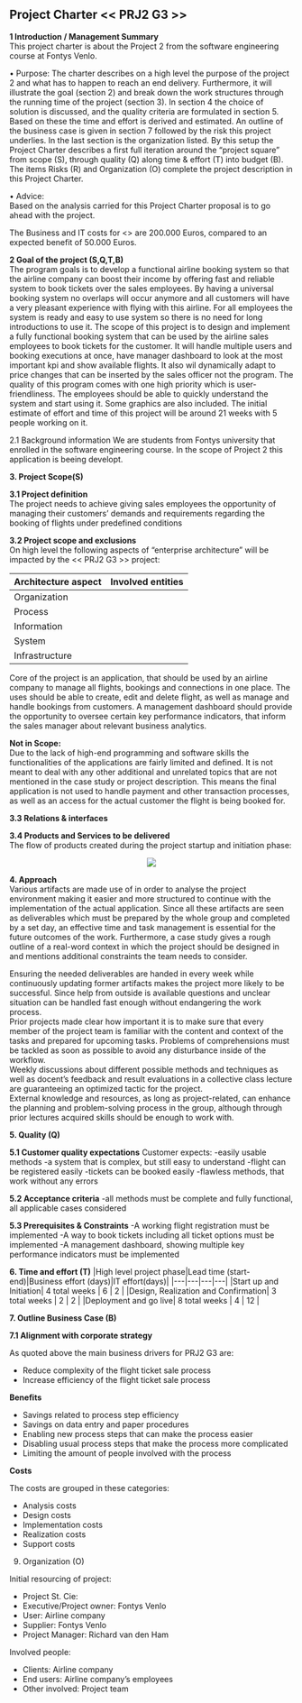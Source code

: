## Project Charter << PRJ2 G3 >>

**1	Introduction / Management Summary**<br>
This project charter is about the Project 2 from the software engineering course at Fontys Venlo.

•	Purpose: 
The charter describes on a high level the purpose of the project 2 and what has to happen to reach an end delivery. Furthermore, it will illustrate the goal (section 2) and break down the work structures through the running time of the project (section 3). In section 4 the choice of solution is discussed, and the quality criteria are formulated in section 5. Based on these the time and effort is derived and estimated. An outline of the business case is given in section 7 followed by the risk this project underlies. In the last section is the organization listed.
By this setup the Project Charter describes a first full iteration around the “project square” from scope (S), through quality (Q) along time & effort (T) into budget (B). The items Risks (R) and Organization (O) complete the project description in this Project Charter.

•	Advice:  
Based on the analysis carried for this Project Charter proposal is to go ahead with the project.

The Business and IT costs for <<PRJ G3>> are 200.000 Euros, compared to an expected benefit of 50.000 Euros.


**2	Goal of the project (S,Q,T,B)**<br>
The program goals is to develop a functional airline booking system so that the airline company can boost their income by offering fast and reliable system to book tickets over the sales employees. By having a universal booking system no overlaps will occur anymore and all customers will have a very pleasant experience with flying with this airline. For all  employees the system is ready and easy to use system so there is no need for long introductions to use it.
The scope of this project is to design and implement a fully functional booking system that can be used by the airline sales employees to book tickets for the customer. It will handle multiple users and booking executions at once, have   manager dashboard to look at the most important kpi and show available flights. It also wil dynamically adapt to price changes that can be inserted by the sales officer not the program.
The quality of this program comes with one high priority which is user-friendliness. The employees should be able to quickly understand the system and start using it. Some graphics are also included.
The initial estimate of effort and time of this project will be around 21 weeks with 5 people working on it.

2.1	Background information
We are students from Fontys university that enrolled in the software engineering course. In the scope of Project 2 this application is beeing developt.

**3. Project Scope(S)<br>**

**3.1 Project definition<br>**
The project needs to achieve giving sales employees the opportunity of managing their customers’ demands and requirements regarding the booking of flights under predefined conditions <br>

**3.2 Project scope and exclusions<br>**
On high level the following aspects of “enterprise architecture” will be impacted by the << PRJ2 G3 >> project: <br>

|Architecture aspect|Involved entities|
|---|---|
|Organization||
|Process||
|Information||
|System||
|Infrastructure||

Core of the project is an application, that should be used by an airline company to manage all flights, bookings and connections in one place. The uses should be able to create, edit and delete flight, as well as manage and handle bookings from customers. A management dashboard should provide the opportunity to oversee certain key performance indicators, that inform the sales manager about relevant business analytics.<br>

**Not in Scope:**<br>
Due to the lack of high-end programming and software skills the functionalities of the applications are fairly limited and defined. It is not meant to deal with any other additional and unrelated topics that are not mentioned in the case study or project description. This means the final application is not used to handle payment and other transaction processes, as well as an access for the actual customer the flight is being booked for. <br>

**3.3 Relations & interfaces**<br>

**3.4	Products and Services to be delivered** <br>
The flow of products created during the project startup and initiation phase:<br>
<p align="center">
<img src= "https://github.com/FontysVenlo/prj2-2021-prj2-2021-03/blob/c746b7b120e81614d6c041b0389cf799c3b072a3/project-management/WorkBreakdownStructure.svg" />
 </p>

**4. Approach** <br>
Various artifacts are made use of in order to analyse the project environment making it easier and more structured to continue with the implementation of the actual application. Since all these artifacts are seen as deliverables which must be prepared by the whole group and completed by a set day, an effective time and task management is essential for the future outcomes of the work. Furthermore, a case study gives a rough outline of a real-word context in which the project should be designed in and mentions additional constraints the team needs to consider. <br>

Ensuring the needed deliverables are handed in every week while continuously updating former artifacts makes the project more likely to be successful. Since help from outside is available questions and unclear situation can be handled fast enough without endangering the work process.<br>
Prior projects made clear how important it is to make sure that every member of the project team is familiar with the content and context of the tasks and prepared for upcoming tasks. Problems of comprehensions must be tackled as soon as possible to avoid any disturbance inside of the workflow.<br>
Weekly discussions about different possible methods and techniques as well as docent’s feedback and result evaluations in a collective class lecture are guaranteeing an optimized tactic for the project.<br>
External knowledge and resources, as long as project-related, can enhance the planning and problem-solving process in the group, although through prior lectures acquired skills should be enough to work with.<br>


**5. Quality (Q)**

**5.1 Customer quality expectations**
Customer expects:
-easily usable methods
-a system that is complex, but still easy to understand
-flight can be registered easily
-tickets can be booked easily
-flawless methods, that work without any errors

**5.2 Acceptance criteria**
-all methods must be complete and fully functional, all applicable cases considered

**5.3 Prerequisites & Constraints**
-A working flight registration must be implemented
-A way to book tickets including all ticket options must be implemented
-A management dashboard, showing multiple key performance indicators must be implemented

**6. Time and effort (T)**
|High level project phase|Lead time (start-end)|Business effort (days)|IT effort(days)|
|---|---|---|---|
|Start up and Initiation| 4 total weeks | 6 | 2 |
|Design, Realization and Confirmation| 3 total weeks | 2 | 2 |
|Deployment and go live| 8 total weeks | 4 | 12 |

**7.	Outline Business Case (B)**

**7.1	Alignment with corporate strategy**

As quoted above the main business drivers for PRJ2 G3 are:
-	Reduce complexity of the flight ticket sale process
-	Increase efficiency of the flight ticket sale process

**Benefits**
- Savings related to process step efficiency
- Savings on data entry and paper procedures
-	Enabling new process steps that can make the process easier
-	Disabling usual process steps that make the process more complicated
-	Limiting the amount of people involved with the process
 
**Costs**

The costs are grouped in these categories: 
- Analysis costs
- Design costs
- Implementation costs
- Realization costs
- Support costs

9.	Organization (O)

Initial resourcing of project:
-	Project St. Cie:
-	Executive/Project owner:	Fontys Venlo
-	User:	Airline company
-	Supplier: Fontys Venlo
-	Project Manager:	Richard van den Ham

Involved people:
-	Clients:	Airline company
-	End users: Airline company’s employees
-	Other involved: Project team
